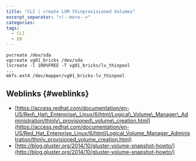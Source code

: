 ```yaml
---
title: "CLI | create LVM thinprovisioned Volumes"
excerpt_separator: "<!--more-->"
categories:
tags:
  - CLI
  - EN
---
```



```
pvcreate /dev/sda
vgcreate vg01_bricks /dev/sda
lvcreate -l 100%FREE -T vg01_bricks/lv_thinpool
...
mkfs.ext4 /dev/mapper/vg01_bricks-lv_thinpool
```

## Weblinks {#weblinks}

* [https://access.redhat.com/documentation/en-US/Red\_Hat\_Enterprise\_Linux/6/html/Logical\_Volume\_Manager\_Administration/thinly\_provisioned\_volume\_creation.html](https://access.redhat.com/documentation/en-US/Red_Hat_Enterprise_Linux/6/html/Logical_Volume_Manager_Administration/thinly_provisioned_volume_creation.html)
* [http://blog.gluster.org/2014/10/gluster-volume-snapshot-howto/](http://blog.gluster.org/2014/10/gluster-volume-snapshot-howto/)



